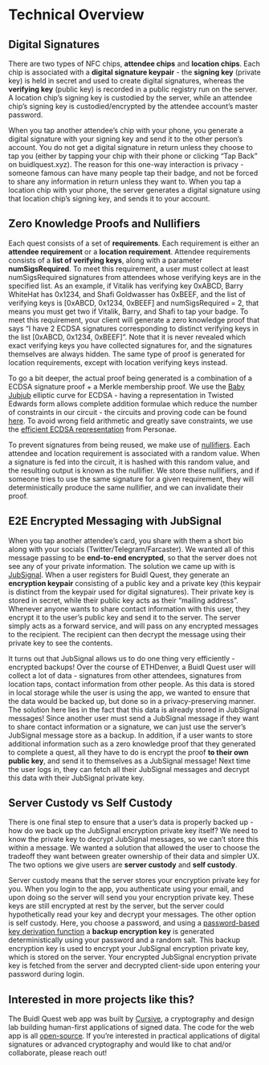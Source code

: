 # Technical Overview

## Digital Signatures

There are two types of NFC chips, **attendee chips** and **location chips**. Each chip is associated with a **digital signature keypair** - the **signing key** (private key) is held in secret and used to create digital signatures, whereas the **verifying key** (public key) is recorded in a public registry run on the server. A location chip’s signing key is custodied by the server, while an attendee chip’s signing key is custodied/encrypted by the attendee account’s master password.

When you tap another attendee’s chip with your phone, you generate a digital signature with your signing key and send it to the other person’s account. You do not get a digital signature in return unless they choose to tap you (either by tapping your chip with their phone or clicking “Tap Back” on buidlquest.xyz). The reason for this one-way interaction is privacy - someone famous can have many people tap their badge, and not be forced to share any information in return unless they want to. When you tap a location chip with your phone, the server generates a digital signature using that location chip’s signing key, and sends it to your account.

## Zero Knowledge Proofs and Nullifiers

Each quest consists of a set of **requirements**. Each requirement is either an **attendee requirement** or a **location requirement**. Attendee requirements consists of a **list of verifying keys**, along with a parameter **numSigsRequired**. To meet this requirement, a user must collect at least numSigsRequired signatures from attendees whose verifying keys are in the specified list. As an example, if Vitalik has verifying key 0xABCD, Barry WhiteHat has 0x1234, and Shafi Goldwasser has 0xBEEF, and the list of verifying keys is [0xABCD, 0x1234, 0xBEEF] and numSigsRequired = 2, that means you must get two if Vitalik, Barry, and Shafi to tap your badge. To meet this requirement, your client will generate a zero knowledge proof that says “I have 2 ECDSA signatures corresponding to distinct verifying keys in the list [0xABCD, 0x1234, 0xBEEF]”. Note that it is never revealed which exact verifying keys you have collected signatures for, and the signatures themselves are always hidden. The same type of proof is generated for location requirements, except with location verifying keys instead.

To go a bit deeper, the actual proof being generated is a combination of a ECDSA signature proof + a Merkle membership proof. We use the [Baby Jubjub](https://eips.ethereum.org/EIPS/eip-2494) elliptic curve for ECDSA - having a representation in Twisted Edwards form allows complete addition formulae which reduce the number of constraints in our circuit - the circuits and proving code can be found [here](https://github.com/jubmoji/babyjubjub-ecdsa/tree/main). To avoid wrong field arithmetic and greatly save constraints, we use the [efficient ECDSA representation](https://personaelabs.org/posts/efficient-ecdsa-1/) from Personae.

To prevent signatures from being reused, we make use of [nullifiers](https://xn--2-umb.com/22/nullifiers/). Each attendee and location requirement is associated with a random value. When a signature is fed into the circuit, it is hashed with this random value, and the resulting output is known as the nullifier. We store these nullifiers, and if someone tries to use the same signature for a given requirement, they will deterministically produce the same nullifier, and we can invalidate their proof.

## E2E Encrypted Messaging with JubSignal

When you tap another attendee’s card, you share with them a short bio along with your socials (Twitter/Telegram/Farcaster). We wanted all of this message passing to be **end-to-end encrypted**, so that the server does not see any of your private information. The solution we came up with is [JubSignal](https://www.notion.so/jubsignal-b7af2183c52a420e9601d9a2e65bfa31?pvs=21). When a user registers for Buidl Quest, they generate an **encryption keypair** consisting of a public key and a private key (this keypair is distinct from the keypair used for digital signatures). Their private key is stored in secret, while their public key acts as their “mailing address”. Whenever anyone wants to share contact information with this user, they encrypt it to the user’s public key and send it to the server. The server simply acts as a forward service, and will pass on any encrypted messages to the recipient. The recipient can then decrypt the message using their private key to see the contents.

It turns out that JubSignal allows us to do one thing very efficiently - encrypted backups! Over the course of ETHDenver, a Buidl Quest user will collect a lot of data - signatures from other attendees, signatures from location taps, contact information from other people. As this data is stored in local storage while the user is using the app, we wanted to ensure that the data would be backed up, but done so in a privacy-preserving manner. The solution here lies in the fact that this data is already stored in JubSignal messages! Since another user must send a JubSignal message if they want to share contact information or a signature, we can just use the server’s JubSignal message store as a backup. In addition, if a user wants to store additional information such as a zero knowledge proof that they generated to complete a quest, all they have to do is encrypt the proof **to their own public key**, and send it to themselves as a JubSignal message! Next time the user logs in, they can fetch all their JubSignal messages and decrypt this data with their JubSignal private key.

## Server Custody vs Self Custody

There is one final step to ensure that a user’s data is properly backed up - how do we back up the JubSignal encryption private key itself? We need to know the private key to decrypt JubSignal messages, so we can’t store this within a message. We wanted a solution that allowed the user to choose the tradeoff they want between greater ownership of their data and simpler UX. The two options we give users are **server custody** and **self custody**.

Server custody means that the server stores your encryption private key for you. When you login to the app, you authenticate using your email, and upon doing so the server will send you your encryption private key. These keys are still encrypted at rest by the server, but the server could hypothetically read your key and decrypt your messages. The other option is self custody. Here, you choose a password, and using a [password-based key derivation function](https://en.wikipedia.org/wiki/PBKDF2) a **backup encryption key** is generated deterministically using your password and a random salt. This backup encryption key is used to encrypt your JubSignal encryption private key, which is stored on the server. Your encrypted JubSignal encryption private key is fetched from the server and decrypted client-side upon entering your password during login.

## Interested in more projects like this?

The Buidl Quest web app was built by [Cursive](http://cursive.team), a cryptography and design lab building human-first applications of signed data. The code for the web app is all [open-source](https://github.com/nfc-denver/nfc-denver). If you’re interested in practical applications of digital signatures or advanced cryptography and would like to chat and/or collaborate, please reach out!

